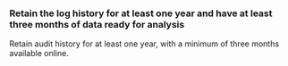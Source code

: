 ### Retain the log history for at least one year and have at least three months of data ready for analysis

Retain audit history for at least one year, with a minimum of three months available online.
